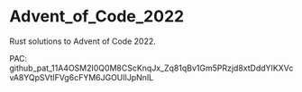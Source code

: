 # Advent_of_Code_2022
Rust solutions to Advent of Code 2022. 

PAC: 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
